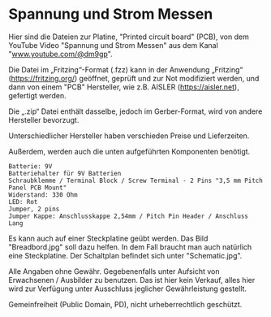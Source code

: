 # Spannung und Strom Messen

Hier sind die Dateien zur Platine, "Printed circuit board" (PCB), von dem YouTube Video "Spannung und Strom Messen" aus dem Kanal "www.youtube.com/@dm9gp".

Die Datei im „Fritzing“-Format (.fzz) 
kann in der Anwendung „Fritzing“ (https://fritzing.org/) geöffnet, geprüft und zur Not modifiziert werden, und dann
von einem "PCB" Hersteller, wie z.B. AISLER (https://aisler.net), gefertigt werden. 

Die „.zip“ Datei enthält dasselbe, jedoch im Gerber-Format, wird von andere Hersteller bevorzugt.

Unterschiedlicher Hersteller haben verschieden Preise und Lieferzeiten.

Außerdem, werden auch die unten aufgeführten Komponenten benötigt.

    Batterie: 9V
    Batteriehalter für 9V Batterien
    Schraubklemme / Terminal Block / Screw Terminal - 2 Pins "3,5 mm Pitch Panel PCB Mount"
    Widerstand: 330 Ohm 
    LED: Rot
    Jumper, 2 pins
    Jumper Kappe: Anschlusskappe 2,54mm / Pitch Pin Header / Anschluss Lang

Es kann auch auf einer Steckplatine geübt werden. Das Bild "Breadbord.jpg" soll dazu helfen. 
In dem Fall braucht man auch natürlich eine Steckplatine. 
Der Schaltplan befindet sich unter "Schematic.jpg".

Alle Angaben ohne Gewähr. Gegebenenfalls unter Aufsicht von Erwachsenen / Ausbilder zu benutzen.
Das ist hier kein Verkauf, alles hier wird zur Verfügung unter Ausschluss jeglicher Gewährleistung gestellt.

Gemeinfreiheit (Public Domain, PD), nicht urheberrechtlich geschützt.
